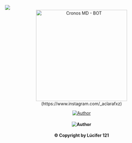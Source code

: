 <img src="https://readme-typing-svg.herokuapp.com/?font=mono&size=30&duration=4000&color=FF0000&center=falso&vCenter=falso&lines=ANA-CAPIVARA+MDS;MAIS+LINDA+DO+BR+✰✰✰;100%+GOSTOSA+✰✰✰;✰ACLARA-121-DOMINA✰">

<div align="center">
<img src="https://i.ibb.co/5GNMG9g/IMG-20231229-WA0040.png" alt="Cronos MD - BOT" width="300" /> (https://www.instagram.com/_aclarafxz)

</div>
<p align="center">
  <a href="https://github.com/ocarlosplug7/cronos-ofc.git"><img title="Author" src="https://img.shields.io/badge/Nome-Ana Clara-red.svg?style=for-the-badge&logo=github" /></a>
  <h4 align="center">
  <img title="Author" src="https://img.shields.io/badge/Idade-15 Anos-red.svg?style=for-the-badge&logo=github" /></a>
  <h4 align="center">

**© Copyright by Lúcifer 121**
